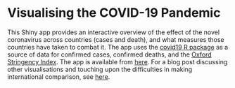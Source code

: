 # Visualising the COVID-19 Pandemic
This Shiny app provides an interactive overview of the effect of the novel coronavirus across countries (cases and death), and what measures those countries have taken to combat it. The app uses the [covid19 R package](https://covid19datahub.io/) as a source of data for confirmed cases, confirmed deaths, and the [Oxford Stringency Index](https://covidtracker.bsg.ox.ac.uk/about-api). The app is available from [here](https://scienceversuscorona.shinyapps.io/covid-overview/). For a blog post discussing other visualisations and touching upon the
difficulties in making international comparison, see [here](https://scienceversuscorona.com/visualising-the-covid-19-pandemic).